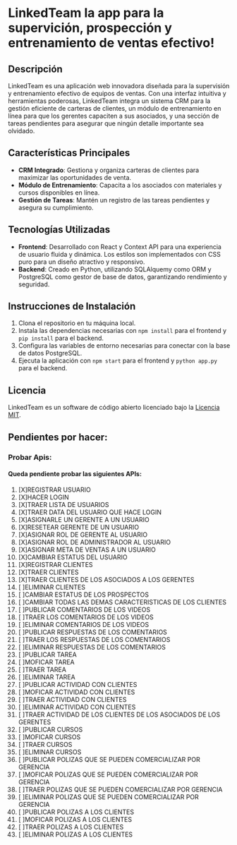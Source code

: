 # LinkedTeam la app para la supervición, prospección y entrenamiento de ventas efectivo!

## Descripción

LinkedTeam es una aplicación web innovadora diseñada para la supervisión y entrenamiento efectivo de equipos de ventas. Con una interfaz intuitiva y herramientas poderosas, LinkedTeam integra un sistema CRM para la gestión eficiente de carteras de clientes, un módulo de entrenamiento en línea para que los gerentes capaciten a sus asociados, y una sección de tareas pendientes para asegurar que ningún detalle importante sea olvidado.

## Características Principales

- **CRM Integrado**: Gestiona y organiza carteras de clientes para maximizar las oportunidades de venta.
- **Módulo de Entrenamiento**: Capacita a los asociados con materiales y cursos disponibles en línea.
- **Gestión de Tareas**: Mantén un registro de las tareas pendientes y asegura su cumplimiento.

## Tecnologías Utilizadas

- **Frontend**: Desarrollado con React y Context API para una experiencia de usuario fluida y dinámica. Los estilos son implementados con CSS puro para un diseño atractivo y responsivo.
- **Backend**: Creado en Python, utilizando SQLAlquemy como ORM y PostgreSQL como gestor de base de datos, garantizando rendimiento y seguridad.

## Instrucciones de Instalación

1. Clona el repositorio en tu máquina local.
2. Instala las dependencias necesarias con `npm install` para el frontend y `pip install` para el backend.
3. Configura las variables de entorno necesarias para conectar con la base de datos PostgreSQL.
4. Ejecuta la aplicación con `npm start` para el frontend y `python app.py` para el backend.

<!-- ## Contribuir
Si estás interesado en contribuir al proyecto, por favor lee el archivo `CONTRIBUTING.md` para más información sobre cómo hacerlo. -->

## Licencia

LinkedTeam es un software de código abierto licenciado bajo la [Licencia MIT](LICENSE).

## Pendientes por hacer:

### Probar Apis:

#### Queda pendiente probar las siguientes APIs:

1. [X]REGISTRAR USUARIO
2. [X]HACER LOGIN
3. [X]TRAER LISTA DE USUARIOS
4. [X]TRAER DATA DEL USUARIO QUE HACE LOGIN
5. [X]ASIGNARLE UN GERENTE A UN USUARIO
6. [X]RESETEAR GERENTE DE UN USUARIO
7. [X]ASIGNAR ROL DE GERENTE AL USUARIO
8. [X]ASIGNAR ROL DE ADMINISTRADOR AL USUARIO
9. [X]ASIGNAR META DE VENTAS A UN USUARIO
10. [X]CAMBIAR ESTATUS DEL USUARIO
11. [X]REGISTRAR CLIENTES
12. [X]TRAER CLIENTES
13. [X]TRAER CLIENTES DE LOS ASOCIADOS A LOS GERENTES
14. [ ]ELIMINAR CLIENTES
15. [ ]CAMBIAR ESTATUS DE LOS PROSPECTOS
16. [ ]CAMBIAR TODAS LAS DEMAS CARACTERISTICAS DE LOS CLIENTES
17. [ ]PUBLICAR COMENTARIOS DE LOS VIDEOS
18. [ ]TRAER LOS COMENTARIOS DE LOS VIDEOS
19. [ ]ELIMINAR COMENTARIOS DE LOS VIDEOS
20. [ ]PUBLICAR RESPUESTAS DE LOS COMENTARIOS
21. [ ]TRAER LOS RESPUESTAS DE LOS COMENTARIOS
22. [ ]ELIMINAR RESPUESTAS DE LOS COMENTARIOS
23. [ ]PUBLICAR TAREA
24. [ ]MOFICAR TAREA
25. [ ]TRAER TAREA
26. [ ]ELIMINAR TAREA
27. [ ]PUBLICAR ACTIVIDAD CON CLIENTES
28. [ ]MOFICAR ACTIVIDAD CON CLIENTES
29. [ ]TRAER ACTIVIDAD CON CLIENTES
30. [ ]ELIMINAR ACTIVIDAD CON CLIENTES
31. [ ]TRAER ACTIVIDAD DE LOS CLIENTES DE LOS ASOCIADOS DE LOS GERENTES
32. [ ]PUBLICAR CURSOS
33. [ ]MOFICAR CURSOS
34. [ ]TRAER CURSOS
35. [ ]ELIMINAR CURSOS
36. [ ]PUBLICAR POLIZAS QUE SE PUEDEN COMERCIALIZAR POR GERENCIA
37. [ ]MOFICAR POLIZAS QUE SE PUEDEN COMERCIALIZAR POR GERENCIA
38. [ ]TRAER POLIZAS QUE SE PUEDEN COMERCIALIZAR POR GERENCIA
39. [ ]ELIMINAR POLIZAS QUE SE PUEDEN COMERCIALIZAR POR GERENCIA
40. [ ]PUBLICAR POLIZAS A LOS CLIENTES
41. [ ]MOFICAR POLIZAS A LOS CLIENTES
42. [ ]TRAER POLIZAS A LOS CLIENTES
43. [ ]ELIMINAR POLIZAS A LOS CLIENTES

